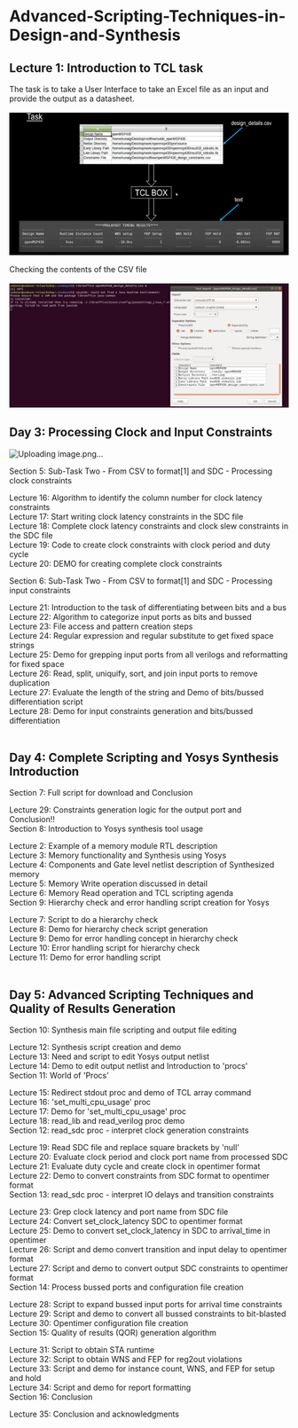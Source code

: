 # Advanced-Scripting-Techniques-in-Design-and-Synthesis

## Lecture 1: Introduction to TCL task</br>
The task is to take a User Interface to take an Excel file as an input and provide the output as a datasheet. </br>
<br/>
<img width="600" alt="Output" src="https://github.com/srsapireddy/Advanced-TCL-Scripting/blob/main/Images/1.PNG?raw=true">
<br/>


Checking the contents of the CSV file <br/>
<br/>
<img width="600" alt="Output" src="https://github.com/srsapireddy/Advanced-TCL-Scripting/blob/main/Images/2.PNG?raw=true">
<br/>
## Day 3: Processing Clock and Input Constraints</br>
![Uploading image.png…]()

Section 5: Sub-Task Two - From CSV to format[1] and SDC - Processing clock constraints</br>

Lecture 16: Algorithm to identify the column number for clock latency constraints</br>
Lecture 17: Start writing clock latency constraints in the SDC file</br>
Lecture 18: Complete clock latency constraints and clock slew constraints in the SDC file</br>
Lecture 19: Code to create clock constraints with clock period and duty cycle</br>
Lecture 20: DEMO for creating complete clock constraints</br>

Section 6: Sub-Task Two - From CSV to format[1] and SDC - Processing input constraints</br>

Lecture 21: Introduction to the task of differentiating between bits and a bus</br>
Lecture 22: Algorithm to categorize input ports as bits and bussed</br>
Lecture 23: File access and pattern creation steps</br>
Lecture 24: Regular expression and regular substitute to get fixed space strings</br>
Lecture 25: Demo for grepping input ports from all verilogs and reformatting for fixed space</br>
Lecture 26: Read, split, uniquify, sort, and join input ports to remove duplication</br>
Lecture 27: Evaluate the length of the string and Demo of bits/bussed differentiation script</br>
Lecture 28: Demo for input constraints generation and bits/bussed differentiation</br></br>

## Day 4: Complete Scripting and Yosys Synthesis Introduction</br>

Section 7: Full script for download and Conclusion</br>

Lecture 29: Constraints generation logic for the output port and Conclusion!!</br>
Section 8: Introduction to Yosys synthesis tool usage</br>

Lecture 2: Example of a memory module RTL description</br>
Lecture 3: Memory functionality and Synthesis using Yosys</br>
Lecture 4: Components and Gate level netlist description of Synthesized memory</br>
Lecture 5: Memory Write operation discussed in detail</br>
Lecture 6: Memory Read operation and TCL scripting agenda</br>
Section 9: Hierarchy check and error handling script creation for Yosys</br>

Lecture 7: Script to do a hierarchy check</br>
Lecture 8: Demo for hierarchy check script generation</br>
Lecture 9: Demo for error handling concept in hierarchy check</br>
Lecture 10: Error handling script for hierarchy check</br>
Lecture 11: Demo for error handling script</br></br>

## Day 5: Advanced Scripting Techniques and Quality of Results Generation</br>

Section 10: Synthesis main file scripting and output file editing</br>

Lecture 12: Synthesis script creation and demo</br>
Lecture 13: Need and script to edit Yosys output netlist</br>
Lecture 14: Demo to edit output netlist and Introduction to 'procs'</br>
Section 11: World of 'Procs'</br>

Lecture 15: Redirect stdout proc and demo of TCL array command</br>
Lecture 16: 'set_multi_cpu_usage' proc</br>
Lecture 17: Demo for 'set_multi_cpu_usage' proc</br>
Lecture 18: read_lib and read_verilog proc demo</br>
Section 12: read_sdc proc - interpret clock generation constraints</br>

Lecture 19: Read SDC file and replace square brackets by 'null'</br>
Lecture 20: Evaluate clock period and clock port name from processed SDC</br>
Lecture 21: Evaluate duty cycle and create clock in opentimer format</br>
Lecture 22: Demo to convert constraints from SDC format to opentimer format</br>
Section 13: read_sdc proc - interpret IO delays and transition constraints</br>

Lecture 23: Grep clock latency and port name from SDC file</br>
Lecture 24: Convert set_clock_latency SDC to opentimer format</br>
Lecture 25: Demo to convert set_clock_latency in SDC to arrival_time in opentimer</br>
Lecture 26: Script and demo convert transition and input delay to opentimer format</br>
Lecture 27: Script and demo to convert output SDC constraints to opentimer format</br>
Section 14: Process bussed ports and configuration file creation</br>

Lecture 28: Script to expand bussed input ports for arrival time constraints</br>
Lecture 29: Script and demo to convert all bussed constraints to bit-blasted</br>
Lecture 30: Opentimer configuration file creation</br>
Section 15: Quality of results (QOR) generation algorithm</br>

Lecture 31: Script to obtain STA runtime</br>
Lecture 32: Script to obtain WNS and FEP for reg2out violations</br>
Lecture 33: Script and demo for instance count, WNS, and FEP for setup and hold</br>
Lecture 34: Script and demo for report formatting</br>
Section 16: Conclusion</br>

Lecture 35: Conclusion and acknowledgments</br>
